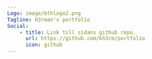 ```yaml
---
Logo: image/bthlogo2.png
Tagline: H3rman's portfolio
Social:
    - title: Link till sidans github repo.
      url: https://github.com/kh3rm/portfolio
      icon: github
---
```

